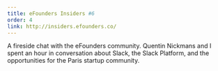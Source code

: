 ```yaml
---
title: eFounders Insiders #6
order: 4
link: http://insiders.efounders.co/
---
```


A fireside chat with the eFounders community. Quentin Nickmans and I spent an hour in conversation about 
Slack, the Slack Platform, and the opportunities for the Paris startup community.